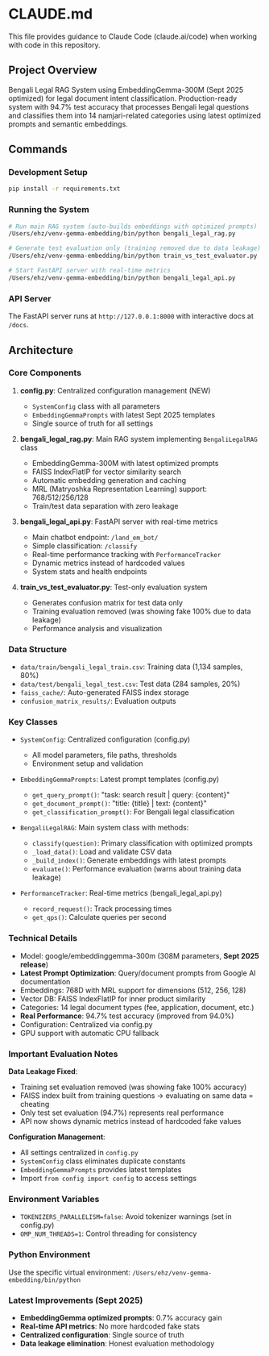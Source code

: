 # CLAUDE.md

This file provides guidance to Claude Code (claude.ai/code) when working with code in this repository.

## Project Overview

Bengali Legal RAG System using EmbeddingGemma-300M (Sept 2025 optimized) for legal document intent classification. Production-ready system with 94.7% test accuracy that processes Bengali legal questions and classifies them into 14 namjari-related categories using latest optimized prompts and semantic embeddings.

## Commands

### Development Setup
```bash
pip install -r requirements.txt
```

### Running the System
```bash
# Run main RAG system (auto-builds embeddings with optimized prompts)
/Users/ehz/venv-gemma-embedding/bin/python bengali_legal_rag.py

# Generate test evaluation only (training removed due to data leakage)
/Users/ehz/venv-gemma-embedding/bin/python train_vs_test_evaluator.py

# Start FastAPI server with real-time metrics
/Users/ehz/venv-gemma-embedding/bin/python bengali_legal_api.py
```

### API Server
The FastAPI server runs at `http://127.0.0.1:8000` with interactive docs at `/docs`.

## Architecture

### Core Components

1. **config.py**: Centralized configuration management (NEW)
   - `SystemConfig` class with all parameters
   - `EmbeddingGemmaPrompts` with latest Sept 2025 templates
   - Single source of truth for all settings

2. **bengali_legal_rag.py**: Main RAG system implementing `BengaliLegalRAG` class
   - EmbeddingGemma-300M with latest optimized prompts
   - FAISS IndexFlatIP for vector similarity search
   - Automatic embedding generation and caching
   - MRL (Matryoshka Representation Learning) support: 768/512/256/128
   - Train/test data separation with zero leakage

3. **bengali_legal_api.py**: FastAPI server with real-time metrics
   - Main chatbot endpoint: `/land_em_bot/`
   - Simple classification: `/classify`
   - Real-time performance tracking with `PerformanceTracker`
   - Dynamic metrics instead of hardcoded values
   - System stats and health endpoints

4. **train_vs_test_evaluator.py**: Test-only evaluation system
   - Generates confusion matrix for test data only
   - Training evaluation removed (was showing fake 100% due to data leakage)
   - Performance analysis and visualization

### Data Structure
- `data/train/bengali_legal_train.csv`: Training data (1,134 samples, 80%)
- `data/test/bengali_legal_test.csv`: Test data (284 samples, 20%)  
- `faiss_cache/`: Auto-generated FAISS index storage
- `confusion_matrix_results/`: Evaluation outputs

### Key Classes

- `SystemConfig`: Centralized configuration (config.py)
  - All model parameters, file paths, thresholds
  - Environment setup and validation

- `EmbeddingGemmaPrompts`: Latest prompt templates (config.py)
  - `get_query_prompt()`: "task: search result | query: {content}"
  - `get_document_prompt()`: "title: {title} | text: {content}"
  - `get_classification_prompt()`: For Bengali legal classification

- `BengaliLegalRAG`: Main system class with methods:
  - `classify(question)`: Primary classification with optimized prompts
  - `_load_data()`: Load and validate CSV data
  - `_build_index()`: Generate embeddings with latest prompts
  - `evaluate()`: Performance evaluation (warns about training data leakage)

- `PerformanceTracker`: Real-time metrics (bengali_legal_api.py)
  - `record_request()`: Track processing times
  - `get_qps()`: Calculate queries per second

### Technical Details

- Model: google/embeddinggemma-300m (308M parameters, **Sept 2025 release**)
- **Latest Prompt Optimization**: Query/document prompts from Google AI documentation
- Embeddings: 768D with MRL support for dimensions (512, 256, 128)
- Vector DB: FAISS IndexFlatIP for inner product similarity
- Categories: 14 legal document types (fee, application, document, etc.)
- **Real Performance**: 94.7% test accuracy (improved from 94.0%)
- Configuration: Centralized via config.py
- GPU support with automatic CPU fallback

### Important Evaluation Notes

**Data Leakage Fixed**: 
- Training set evaluation removed (was showing fake 100% accuracy)
- FAISS index built from training questions → evaluating on same data = cheating
- Only test set evaluation (94.7%) represents real performance
- API now shows dynamic metrics instead of hardcoded fake values

**Configuration Management**:
- All settings centralized in `config.py`
- `SystemConfig` class eliminates duplicate constants
- `EmbeddingGemmaPrompts` provides latest templates
- Import `from config import config` to access settings

### Environment Variables
- `TOKENIZERS_PARALLELISM=false`: Avoid tokenizer warnings (set in config.py)
- `OMP_NUM_THREADS=1`: Control threading for consistency

### Python Environment
Use the specific virtual environment: `/Users/ehz/venv-gemma-embedding/bin/python`

### Latest Improvements (Sept 2025)
- **EmbeddingGemma optimized prompts**: 0.7% accuracy gain
- **Real-time API metrics**: No more hardcoded fake stats
- **Centralized configuration**: Single source of truth
- **Data leakage elimination**: Honest evaluation methodology